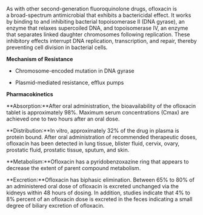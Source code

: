 As with other second-generation fluoroquinolone drugs, ofloxacin is a broad-spectrum antimicrobial that exhibits a bactericidal effect. It works by binding to and inhibiting bacterial topoisomerase II (DNA gyrase), an enzyme that relaxes supercoiled DNA, and topoisomerase IV, an enzyme that separates linked daughter chromosomes following replication. These inhibitory effects interrupt DNA replication, transcription, and repair, thereby preventing cell division in bacterial cells.

**Mechanism of Resistance**

- Chromosome-encoded mutation in DNA gyrase

- Plasmid-mediated resistance, efflux pumps

**Pharmacokinetics**

**Absorption:**After oral administration, the bioavailability of the ofloxacin tablet is approximately 98%. Maximum serum concentrations (Cmax) are achieved one to two hours after an oral dose.

**Distribution:**In vitro, approximately 32% of the drug in plasma is protein bound. After oral administration of recommended therapeutic doses, ofloxacin has been detected in lung tissue, blister fluid, cervix, ovary, prostatic fluid, prostatic tissue, sputum, and skin.

**Metabolism:**Ofloxacin has a pyridobenzoxazine ring that appears to decrease the extent of parent compound metabolism.

**Excretion:**Ofloxacin has biphasic elimination. Between 65% to 80% of an administered oral dose of ofloxacin is excreted unchanged via the kidneys within 48 hours of dosing. In addition, studies indicate that 4% to 8% percent of an ofloxacin dose is excreted in the feces indicating a small degree of biliary excretion of ofloxacin.